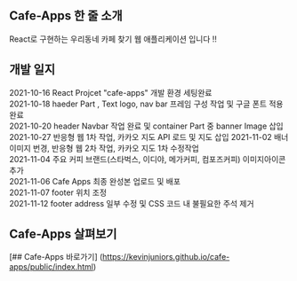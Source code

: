 ## Cafe-Apps 한 줄 소개
React로 구현하는 우리동네 카페 찾기 웹 애플리케이션 입니다 !!   
  
## 개발 일지
2021-10-16 React Projcet "cafe-apps" 개발 환경 세팅완료  
2021-10-18 haeder Part , Text logo, nav bar 프레임 구성 작업 및 구글 폰트 적용완료  
2021-10-20 header Navbar 작업 완료 및 container Part 중 banner Image 삽입  
2021-10-27 반응형 웹 1차 작업, 카카오 지도 API 로드 및 지도 삽입
2021-11-02 배너이미지 번경, 반응형 웹 2차 작업, 카카오 지도 1차 수정작업  
2021-11-04 주요 커피 브랜드(스타벅스, 이디야, 메가커피, 컴포즈커피) 이미지아이콘 추가  
2021-11-06 Cafe Apps 최종 완성본 업로드 및 배포  
2021-11-07 footer 위치 조정  
2021-11-12 footer address 일부 수정 및 CSS 코드 내 불필요한 주석 제거   

## Cafe-Apps 살펴보기
[## Cafe-Apps 바로가기] (https://kevinjuniors.github.io/cafe-apps/public/index.html)  
